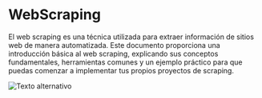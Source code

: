 # WebScraping

El web scraping es una técnica utilizada para extraer información de sitios web de manera automatizada. Este documento proporciona una introducción básica al web scraping, explicando sus conceptos fundamentales, herramientas comunes y un ejemplo práctico para que puedas comenzar a implementar tus propios proyectos de scraping.

![Texto alternativo](URL-de-imagen)
